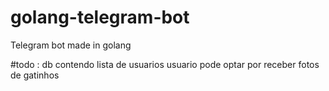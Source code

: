 # golang-telegram-bot
Telegram bot made in golang

#todo :
db contendo lista de usuarios
usuario pode optar por receber fotos de gatinhos

